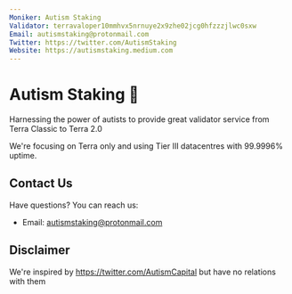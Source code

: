 ```yaml
---
Moniker: Autism Staking
Validator: terravaloper10mmhvx5nrnuye2x9zhe02jcg0hfzzzjlwc0sxw
Email: autismstaking@protonmail.com
Twitter: https://twitter.com/AutismStaking 
Website: https://autismstaking.medium.com
---
```


# Autism Staking 🧩

Harnessing the power of autists to provide great validator service from Terra Classic to Terra 2.0

We're focusing on Terra only and using Tier III datacentres with 99.9996% uptime.

## Contact Us

Have questions? You can reach us:

- Email: autismstaking@protonmail.com

## Disclaimer

We're inspired by https://twitter.com/AutismCapital but have no relations with them